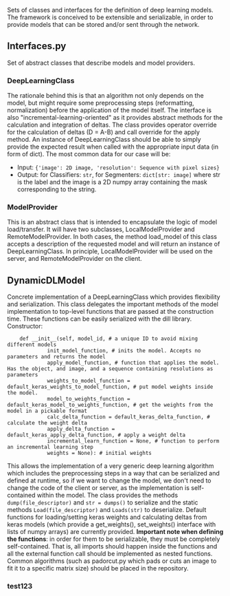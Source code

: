 Sets of classes and interfaces for the definition of deep learning models.
The framework is conceived to be extensible and serializable, in order to provide models that can be stored and/or sent through the network.
## Interfaces.py
Set of abstract classes that describe models and model providers. 
### DeepLearningClass
The rationale behind this is that an algorithm not only depends on the model, but might require some preprocessing steps (reformatting, normalization) before the application of the model itself. The interface is also "incremental-learning-oriented" as it provides abstract methods for the calculation and integration of deltas. The class provides operator override for the calculation of deltas (D = A-B) and call override for the apply method.
An instance of DeepLearningClass should be able to simply provide the expected result when called with the appropriate input data (in form of dict). The most common data for our case will be:

 - Input: `{'image': 2D image, 'resolution': Sequence with pixel sizes}`
 - Output: for Classifiers: `str`, for Segmenters: `dict[str: image]` where str is the label and the image is a 2D numpy array containing the mask corresponding to the string.

### ModelProvider
This is an abstract class that is intended to encapsulate the logic of model load/transfer. It will have two subclasses, LocalModelProvider and RemoteModelProvider. In both cases, the method load_model of this class accepts a description of the requested model and will return an instance of DeepLearningClass. In principle, LocalModelProvider will be used on the server, and RemoteModelProvider on the client.

## DynamicDLModel
Concrete implementation of a DeepLearningClass which provides flexibility and serialization. This class delegates the important methods of the model implementation to top-level functions that are passed at the construction time. These functions can be easily serialized with the dill library.
Constructor:

        def __init__(self, model_id, # a unique ID to avoid mixing different models
                 init_model_function, # inits the model. Accepts no parameters and returns the model
                 apply_model_function, # function that applies the model. Has the object, and image, and a sequence containing resolutions as parameters
                 weights_to_model_function = default_keras_weights_to_model_function, # put model weights inside the model.
                 model_to_weights_function = default_keras_model_to_weights_function, # get the weights from the model in a pickable format
                 calc_delta_function = default_keras_delta_function, # calculate the weight delta
                 apply_delta_function = default_keras_apply_delta_function, # apply a weight delta
                 incremental_learn_function = None, # function to perform an incremental learning step
                 weights = None): # initial weights
This allows the implementation of a very generic deep learning algorithm which includes the preprocessing steps in a way that can be serialized and defined at runtime, so if we want to change the model, we don't need to change the code of the client or server, as the implementation is self-contained within the model.
The class provides the methods `dump(file_descriptor)` and `str = dumps()` to serialize and the static methods `Load(file_descriptor)` and `Loads(str)` to deserialize.
Default functions for loading/setting keras weights and calculating deltas from keras models (which provide a get_weights(), set_weights() interface with lists of numpy arrays) are currently provided.
**Important note when defining the functions**: in order for them to be serializable, they must be completely self-contained. That is, all imports should happen inside the functions and all the external function call should be implemented as nested functions. Common algorithms (such as padorcut.py which pads or cuts an image to fit it to a specific matrix size) should be placed in the repository.


### test123